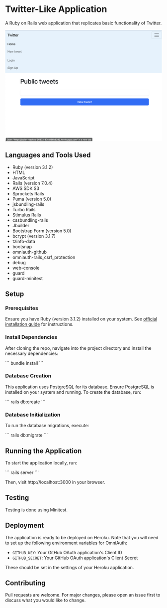 # Twitter-Like Application

A Ruby on Rails web application that replicates basic functionality of Twitter.

[![Heroku deployment](<app/assets/images/screenshots/Screenshot 2023-06-22 at 6.48.24 PM.png>)](https://polar-reaches-06672-87ea166b6282.herokuapp.com)

## Languages and Tools Used

- Ruby (version 3.1.2)
- HTML
- JavaScript
- Rails (version 7.0.4)
- AWS SDK S3
- Sprockets Rails
- Puma (version 5.0)
- jsbundling-rails
- Turbo Rails
- Stimulus Rails
- cssbundling-rails
- Jbuilder
- Bootstrap Form (version 5.0)
- bcrypt (version 3.1.7)
- tzinfo-data
- bootsnap
- omniauth-github
- omniauth-rails_csrf_protection
- debug
- web-console
- guard
- guard-minitest

## Setup

### Prerequisites

Ensure you have Ruby (version 3.1.2) installed on your system. See [official installation guide](https://www.ruby-lang.org/en/documentation/installation/) for instructions.

### Install Dependencies

After cloning the repo, navigate into the project directory and install the necessary dependencies:

\`\`\`
bundle install
\`\`\`

### Database Creation

This application uses PostgreSQL for its database. Ensure PostgreSQL is installed on your system and running. To create the database, run:

\`\`\`
rails db:create
\`\`\`

### Database Initialization

To run the database migrations, execute:

\`\`\`
rails db:migrate
\`\`\`

## Running the Application

To start the application locally, run:

\`\`\`
rails server
\`\`\`

Then, visit http://localhost:3000 in your browser.

## Testing

Testing is done using Minitest.

## Deployment

The application is ready to be deployed on Heroku. Note that you will need to set up the following environment variables for OmniAuth:

- `GITHUB_KEY`: Your GitHub OAuth application's Client ID
- `GITHUB_SECRET`: Your GitHub OAuth application's Client Secret

These should be set in the settings of your Heroku application.

## Contributing

Pull requests are welcome. For major changes, please open an issue first to discuss what you would like to change.
